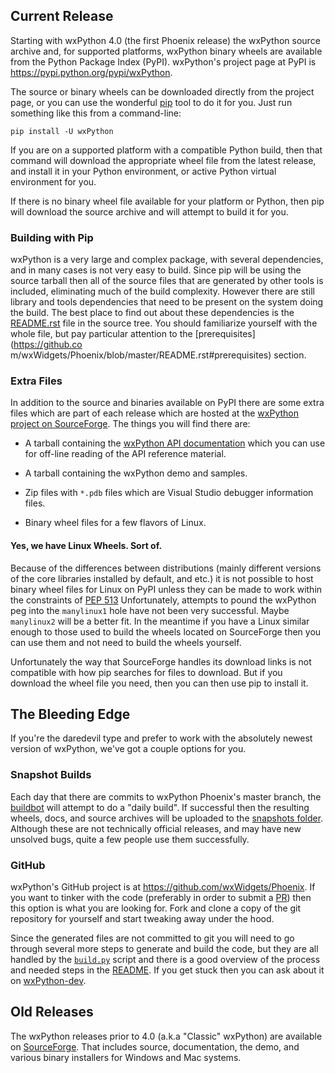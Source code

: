 <!--
.. title: Downloads
.. slug: downloads
.. date: 2017-07-14 21:11:22 UTC
.. tags: 
.. category: 
.. link: 
.. description: 
.. type: text
-->

## Current Release

Starting with wxPython 4.0 (the first Phoenix release) the wxPython source
archive and, for supported platforms, wxPython binary wheels are available
from the Python Package Index (PyPI). wxPython's project page at PyPI is
<https://pypi.python.org/pypi/wxPython>.

The source or binary wheels can be downloaded directly from the project
page, or you can use the wonderful [pip](https://pip.pypa.io/en/stable/)
tool to do it for you.  Just run something like this from a command-line:

```
pip install -U wxPython
```

If you are on a supported platform with a compatible Python build, then
that command will download the appropriate wheel file from the latest
release, and install it in your Python environment, or active Python
virtual environment for you.

If there is no binary wheel file available for your platform or Python,
then pip will download the source archive and will attempt to build it for
you.

### Building with Pip

wxPython is a very large and complex package, with several dependencies,
and in many cases is not very easy to build. Since pip will be using the
source tarball then all of the source files that are generated by other
tools is included, eliminating much of the build complexity. However there
are still library and tools dependencies that need to be present on the
system doing the build.  The best place to find out about these
dependencies is the
[README.rst](https://github.com/wxWidgets/Phoenix/blob/master/README.rst)
file in the source tree. You should familiarize yourself with the whole
file, but pay particular attention to the [prerequisites](https://github.co
m/wxWidgets/Phoenix/blob/master/README.rst#prerequisites) section.


### Extra Files

In addition to the source and binaries available on PyPI there are some
extra files which are part of each release which are hosted at the
[wxPython project on
SourceForge](https://sourceforge.net/projects/wxpython/files/wxPython4/). The things you will find there are:

* A tarball containing the [wxPython API documentation](https://docs.wxpython.org) which you can use for off-line reading of the API reference material.

* A tarball containing the wxPython demo and samples.

* Zip files with `*.pdb` files which are Visual Studio debugger information files. 

* Binary wheel files for a few flavors of Linux. 

#### Yes, we have Linux Wheels. Sort of.

Because of the differences between distributions (mainly different versions
of the core libraries installed by default, and etc.) it is not possible to
host binary wheel files for Linux on PyPI unless they can be made to work
within the constraints of [PEP
513](https://www.python.org/dev/peps/pep-0513/) Unfortunately, attempts to
pound the wxPython peg into the `manylinux1` hole have not been very
successful. Maybe `manylinux2` will be a better fit. In the meantime if you
have a Linux similar enough to those used to build the wheels located on
SourceForge then you can use them and not need to build the wheels
yourself.  

Unfortunately the way that SourceForge handles its download links is not
compatible with how pip searches for files to download. But if you download
the wheel file you need, then you can then use pip to install it.




## The Bleeding Edge

If you're the daredevil type and prefer to work with the absolutely newest version of wxPython, we've got a couple options for you.

### Snapshot Builds

Each day that there are commits to wxPython Phoenix's master branch, the [buildbot](http://buildbot.wxpython.org/) will attempt to do a "daily build". If successful then the resulting wheels, docs, and source archives will be uploaded to the [snapshots folder](https://wxpython.org/Phoenix/snapshot-builds/). Although these are not technically official releases, and may have new unsolved bugs, quite a few people use them successfully.

### GitHub

wxPython's GitHub project is at <https://github.com/wxWidgets/Phoenix>. If
you want to tinker with the code (preferably in order to submit a
[PR](https://github.com/wxWidgets/Phoenix/pulls)) then this option is what
you are looking for. Fork and clone a copy of the git repository for
yourself and start tweaking away under the hood.

Since the generated files are not committed to git you will need to go
through several more steps to generate and build the code, but they are all
handled by the
[`build.py`](https://github.com/wxWidgets/Phoenix/blob/master/build.py)
script and there is a good overview of the process and needed steps in the
[README](https://github.com/wxWidgets/Phoenix/blob/master/README.rst). If
you get stuck then you can ask about it on 
[wxPython-dev](https://groups.google.com/forum/#!forum/wxpython-dev).



## Old Releases

The wxPython releases prior to 4.0 (a.k.a "Classic" wxPython) are available on
[SourceForge](https://sourceforge.net/projects/wxpython/files/wxPython/).
That includes source, documentation, the demo, and various binary installers 
for Windows and Mac systems.

